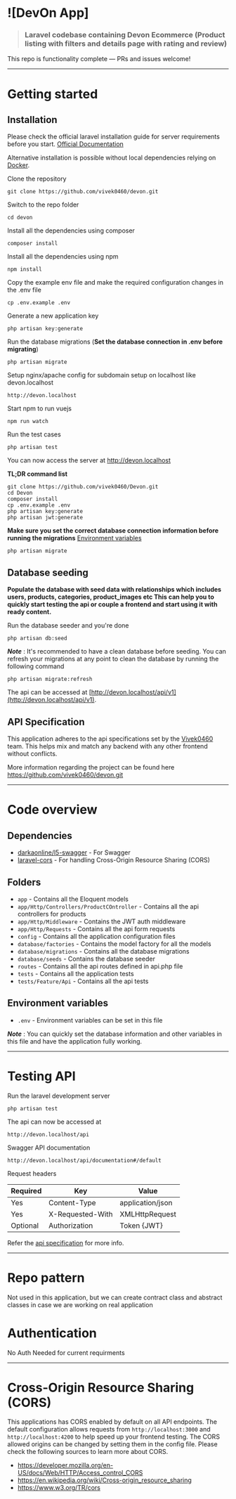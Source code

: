 # ![DevOn App]
 
> ### Laravel codebase containing Devon Ecommerce (Product listing with filters and details page with rating and review)  

This repo is functionality complete — PRs and issues welcome!

----------

# Getting started

## Installation

Please check the official laravel installation guide for server requirements before you start. [Official Documentation](https://laravel.com/docs/8.x/installation)

Alternative installation is possible without local dependencies relying on [Docker](#docker). 

Clone the repository

    git clone https://github.com/vivek0460/devon.git

Switch to the repo folder

    cd devon

Install all the dependencies using composer

    composer install

Install all the dependencies using npm

    npm install

Copy the example env file and make the required configuration changes in the .env file

    cp .env.example .env

Generate a new application key

    php artisan key:generate

Run the database migrations (**Set the database connection in .env before migrating**)

    php artisan migrate

Setup nginx/apache config for subdomain setup on localhost like devon.localhost

    http://devon.localhost

Start npm to run vuejs

    npm run watch

Run the test cases

    php artisan test

You can now access the server at http://devon.localhost

**TL;DR command list**

    git clone https://github.com/vivek0460/Devon.git
    cd Devon
    composer install
    cp .env.example .env
    php artisan key:generate
    php artisan jwt:generate 
    
**Make sure you set the correct database connection information before running the migrations** [Environment variables](#environment-variables)

    php artisan migrate 

## Database seeding

**Populate the database with seed data with relationships which includes users, products, categories, product_images etc This can help you to quickly start testing the api or couple a frontend and start using it with ready content.**

Run the database seeder and you're done

    php artisan db:seed

***Note*** : It's recommended to have a clean database before seeding. You can refresh your migrations at any point to clean the database by running the following command

    php artisan migrate:refresh
    
  
The api can be accessed at [http://devon.localhost/api/v1](http://devon.localhost/api/v1).

## API Specification

This application adheres to the api specifications set by the [Vivek0460](https://github.com/vivek0460) team. This helps mix and match any backend with any other frontend without conflicts.
  
More information regarding the project can be found here https://github.com/vivek0460/devon.git

----------

# Code overview

## Dependencies

- [darkaonline/l5-swagger](https://zircote.github.io/swagger-php) - For Swagger
- [laravel-cors](https://github.com/barryvdh/laravel-cors) - For handling Cross-Origin Resource Sharing (CORS)

## Folders

- `app` - Contains all the Eloquent models
- `app/Http/Controllers/ProductCOntroller` - Contains all the api controllers for products
- `app/Http/Middleware` - Contains the JWT auth middleware
- `app/Http/Requests` - Contains all the api form requests
- `config` - Contains all the application configuration files
- `database/factories` - Contains the model factory for all the models
- `database/migrations` - Contains all the database migrations
- `database/seeds` - Contains the database seeder
- `routes` - Contains all the api routes defined in api.php file
- `tests` - Contains all the application tests
- `tests/Feature/Api` - Contains all the api tests

## Environment variables

- `.env` - Environment variables can be set in this file

***Note*** : You can quickly set the database information and other variables in this file and have the application fully working.

----------

# Testing API

Run the laravel development server

    php artisan test

The api can now be accessed at

    http://devon.localhost/api

Swagger API documentation
    
    http://devon.localhost/api/documentation#/default

Request headers

| **Required**  | **Key**               | **Value**             |
|---------- |------------------ |------------------ |
| Yes       | Content-Type      | application/json  |
| Yes       | X-Requested-With  | XMLHttpRequest    |
| Optional  | Authorization     | Token {JWT}       |

Refer the [api specification](#api-specification) for more info.

----------
# Repo pattern
Not used in this application, but we can create contract class and abstract classes in case we are working on real application


# Authentication
 
No Auth Needed for current requirments

----------

# Cross-Origin Resource Sharing (CORS)
 
This applications has CORS enabled by default on all API endpoints. The default configuration allows requests from `http://localhost:3000` and `http://localhost:4200` to help speed up your frontend testing. The CORS allowed origins can be changed by setting them in the config file. Please check the following sources to learn more about CORS.
 
- https://developer.mozilla.org/en-US/docs/Web/HTTP/Access_control_CORS
- https://en.wikipedia.org/wiki/Cross-origin_resource_sharing
- https://www.w3.org/TR/cors

